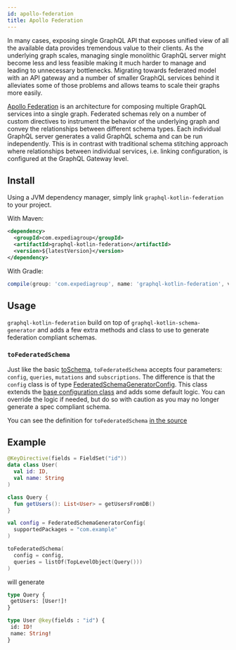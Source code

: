 ```yaml
---
id: apollo-federation
title: Apollo Federation
---
```


In many cases, exposing single GraphQL API that exposes unified view of all the available data provides tremendous value
to their clients. As the underlying graph scales, managing single monolithic GraphQL server might become less and less
feasible making it much harder to manage and leading to unnecessary bottlenecks. Migrating towards federated model with
an API gateway and a number of smaller GraphQL services behind it alleviates some of those problems and allows teams to
scale their graphs more easily.

[Apollo Federation](https://www.apollographql.com/docs/apollo-server/federation/introduction/) is an architecture for
composing multiple GraphQL services into a single graph. Federated schemas rely on a number of custom directives to
instrument the behavior of the underlying graph and convey the relationships between different schema types. Each individual
GraphQL server generates a valid GraphQL schema and can be run independently. This is in contrast with traditional schema
stitching approach where relationships between individual services, i.e. linking configuration, is configured at the GraphQL
Gateway level.

## Install
Using a JVM dependency manager, simply link `graphql-kotlin-federation` to your project.

With Maven:

```xml
<dependency>
  <groupId>com.expediagroup</groupId>
  <artifactId>graphql-kotlin-federation</artifactId>
  <version>${latestVersion}</version>
</dependency>
```

With Gradle:

```groovy
compile(group: 'com.expediagroup', name: 'graphql-kotlin-federation', version: "$latestVersion")
```


## Usage

`graphql-kotlin-federation` build on top of `graphql-kotlin-schema-generator` and adds a few extra methods and class to use to generate federation
compliant schemas.

### `toFederatedSchema`


Just like the basic [toSchema](../schema-generator/schema-generator-getting-started.md), `toFederatedSchema` accepts four parameters: `config`, `queries`, `mutations` and `subscriptions`.
The difference is that the `config` class is of type [FederatedSchemaGeneratorConfig](https://github.com/ExpediaGroup/graphql-kotlin/blob/master/graphql-kotlin-federation/src/main/kotlin/com/expediagroup/graphql/federation/FederatedSchemaGeneratorConfig.kt).
This class extends the [base configuration class](../schema-generator/customizing-schemas/generator-config.md) and adds some default logic. You can override the logic if needed, but do so with caution as you may no longer generate a spec compliant schema.

You can see the definition for `toFederatedSchema` [in the
source](https://github.com/ExpediaGroup/graphql-kotlin/blob/master/graphql-kotlin-federation/src/main/kotlin/com/expediagroup/graphql/federation/toFederatedSchema.kt)

## Example

```kotlin
@KeyDirective(fields = FieldSet("id"))
data class User(
  val id: ID,
  val name: String
)

class Query {
  fun getUsers(): List<User> = getUsersFromDB()
}

val config = FederatedSchemaGeneratorConfig(
  supportedPackages = "com.example"
)

toFederatedSchema(
  config = config,
  queries = listOf(TopLevelObject(Query()))
)
```

will generate

 ```graphql
type Query {
  getUsers: [User!]!
}

type User @key(fields : "id") {
  id: ID!
  name: String!
}
```
